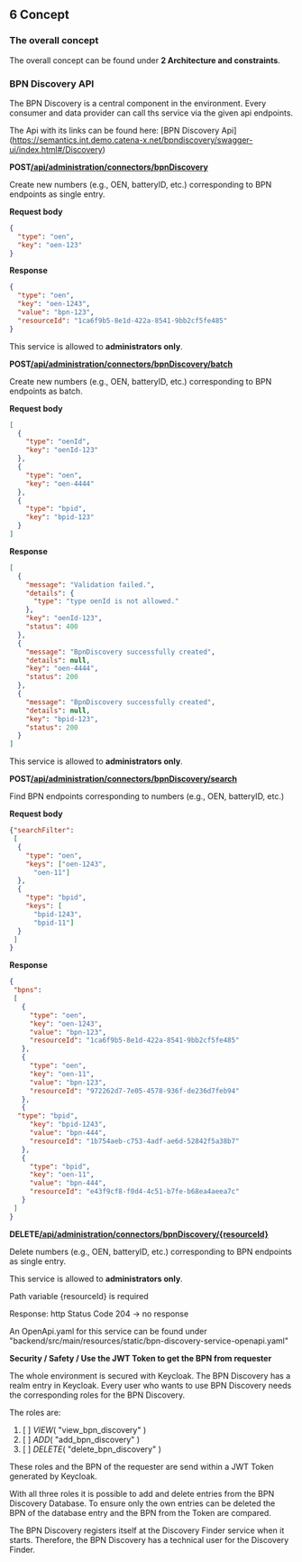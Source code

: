 ## 6 Concept

### The overall concept

The overall concept can be found under **2 Architecture and
constraints**.

### BPN Discovery API

The BPN Discovery is a central component in the environment. Every
consumer and data provider can call ths service via the given api
endpoints.

The Api with its links can be found here: [BPN Discovery Api] (https://semantics.int.demo.catena-x.net/bpndiscovery/swagger-ui/index.html#/Discovery)


**POST[/api/administration/connectors/bpnDiscovery](https://semantics.int.demo.catena-x.net/bpndiscovery/swagger-ui/index.html#/Discovery/PostBpnDiscovery)**

Create new numbers (e.g., OEN, batteryID, etc.) corresponding to BPN
endpoints as single entry.

<b> Request body </b>

```json
{
  "type": "oen",
  "key": "oen-123"
}
```
<b> Response </b>

```json
{
  "type": "oen",
  "key": "oen-1243",
  "value": "bpn-123",
  "resourceId": "1ca6f9b5-8e1d-422a-8541-9bb2cf5fe485"
}
```
This service is allowed to **administrators only**.


**POST[/api/administration/connectors/bpnDiscovery/batch](https://semantics.int.demo.catena-x.net/bpndiscovery/swagger-ui/index.html#/Discovery/PostBatchBpnDiscovery)**

Create new numbers (e.g., OEN, batteryID, etc.) corresponding to BPN
endpoints as batch.

<b> Request body </b>

```json 
[
  {
    "type": "oenId", 
    "key": "oenId-123"
  }, 
  {
    "type": "oen", 
    "key": "oen-4444"
  }, 
  {
    "type": "bpid", 
    "key": "bpid-123"
  }
]
```

<b> Response </b>

```json
[
  {
    "message": "Validation failed.",
    "details": {
      "type": "type oenId is not allowed."
    }, 
    "key": "oenId-123", 
    "status": 400
  }, 
  {
    "message": "BpnDiscovery successfully created", 
    "details": null, 
    "key": "oen-4444", 
    "status": 200
  }, 
  {
    "message": "BpnDiscovery successfully created", 
    "details": null, 
    "key": "bpid-123", 
    "status": 200
  }
]
```

This service is allowed to **administrators only**.


**POST[/api/administration/connectors/bpnDiscovery/search](https://semantics.int.demo.catena-x.net/bpndiscovery/swagger-ui/index.html#/Discovery/GetBpnDiscoveries)**

Find BPN endpoints corresponding to numbers (e.g., OEN, batteryID, etc.)

<b> Request body </b>

```json
{"searchFilter": 
 [
  {
    "type": "oen", 
    "keys": ["oen-1243",
      "oen-11"]
  }, 
  {
    "type": "bpid", 
    "keys": [
      "bpid-1243", 
      "bpid-11"]
  }
 ]
}
```

<b> Response </b>

```json
{
 "bpns": 
 [
   {
     "type": "oen", 
     "key": "oen-1243", 
     "value": "bpn-123", 
     "resourceId": "1ca6f9b5-8e1d-422a-8541-9bb2cf5fe485"
   },
   {
     "type": "oen", 
     "key": "oen-11", 
     "value": "bpn-123",
     "resourceId": "972262d7-7e05-4578-936f-de236d7feb94"
   }, 
   {
  "type": "bpid", 
     "key": "bpid-1243", 
     "value": "bpn-444", 
     "resourceId": "1b754aeb-c753-4adf-ae6d-52842f5a38b7"
   }, 
   {
     "type": "bpid", 
     "key": "oen-11", 
     "value": "bpn-444", 
     "resourceId": "e43f9cf8-f0d4-4c51-b7fe-b68ea4aeea7c"
   }
 ]
}
```

**DELETE[/api/administration/connectors/bpnDiscovery/{resourceId}](https://semantics.int.demo.catena-x.net/bpndiscovery/swagger-ui/index.html#/Discovery/DeleteBpnDiscoveryById)**

Delete numbers (e.g., OEN, batteryID, etc.) corresponding to BPN
endpoints as single entry.

This service is allowed to **administrators only**.

Path variable {resourceId} is required

Response: http Status Code 204 -> no response

An OpenApi.yaml for this service can be found under
"backend/src/main/resources/static/bpn-discovery-service-openapi.yaml"

**Security / Safety / Use the JWT Token to get the BPN from requester**

The whole environment is secured with Keycloak. The BPN Discovery has a
realm entry in Keycloak. Every user who wants to use BPN Discovery needs
the corresponding roles for the BPN Discovery.

The roles are:

1. [ ] *VIEW*( "view_bpn_discovery" )
2. [ ] *ADD*( "add_bpn_discovery" )
3. [ ] *DELETE*( "delete_bpn_discovery" )

These roles and the BPN of the requester are send within a JWT Token
generated by Keycloak.

With all three roles it is possible to add and delete entries from the
BPN Discovery Database. To ensure only the own entries can be deleted
the BPN of the database entry and the BPN from the Token are compared.

The BPN Discovery registers itself at the Discovery Finder service when
it starts. Therefore, the BPN Discovery has a technical user for the
Discovery Finder.
